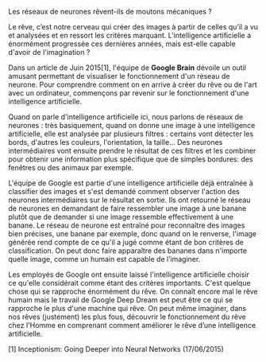 ﻿Les réseaux de neurones rêvent-ils de moutons mécaniques ?

Le rêve, c’est notre cerveau qui créer des images à partir de celles qu’il a vu et analysées et en ressort les critères marquant. L’intelligence artificielle a énormément progressée ces dernières années, mais est-elle capable d'avoir de l'imagination ?

Dans un article de Juin 2015[1], l'équipe de **Google Brain** dévoile un outil amusant permettant de visualiser le fonctionnement d'un réseau de neurone. Pour comprendre comment on en arrive à créer du rêve ou de l'art avec un ordinateur, commençons par revenir sur le fonctionnement d'une intelligence artificielle.

Quand on parle d'intelligence artificielle ici, nous parlons de réseaux de neurones : très basiquement, quand on donne une image à une intelligence artificielle, elle est analysée par plusieurs filtres : certains vont détecter les bords, d'autres les couleurs, l'orientation, la taille... Des neurones intermédiaires vont ensuite prendre le résultat de ces filtres et les combiner pour obtenir une information plus spécifique que de simples bordures: des fenêtres ou des animaux par exemple.

L'équipe de Google est partie d'une intelligence artificielle déjà entraînée à classifier des images et s'est demandé comment observer l'action des neurones intermédiaires sur le résultat en sortie. Ils ont retourné le réseau de neurones en demandant de faire ressembler une image à une banane plutôt que de demander si une image ressemble effectivement à une banane. Le réseau de neurone est entraîné pour reconnaître des images bien précises, une banane par exemple, donc quand on le renverse, l'image générée rend compte de ce qu'il a jugé comme étant de bon critères de classification. On peut donc faire apparaître des bananes dans n'importe quelle image, comme un humain est capable de l’imaginer.

Les employés de Google ont ensuite laissé l'intelligence artificielle choisir ce qu'elle considérait comme étant des critères importants. C'est quelque chose qui se rapproche énormément du rêve. On connaît encore mal le rêve humain mais le travail de Google Deep Dream est peut être ce qui se rapproche le plus d'une machine qui rêve. On peut même imaginer, dans nos rêves (justement) les plus fous, découvrir le fonctionnement du rêve chez l'Homme en comprenant comment améliorer le rêve d’une intelligence artificielle.

[1] Inceptionism: Going Deeper into Neural Networks (17/06/2015)
